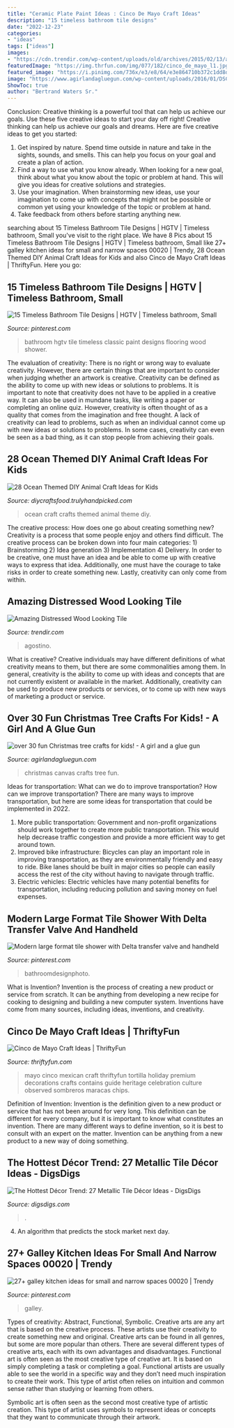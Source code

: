 ```yaml
---
title: "Ceramic Plate Paint Ideas : Cinco De Mayo Craft Ideas"
description: "15 timeless bathroom tile designs"
date: "2022-12-23"
categories:
- "ideas"
tags: ["ideas"]
images:
- "https://cdn.trendir.com/wp-content/uploads/old/archives/2015/02/13/astonishing-porcelain-tile-looking-like-real-weathered-wood-8.jpg"
featuredImage: "https://img.thrfun.com/img/077/182/cinco_de_mayo_l1.jpg"
featured_image: "https://i.pinimg.com/736x/e3/e8/64/e3e864710b372c1dd8d9470e6d8f1cdf.jpg"
image: "https://www.agirlandagluegun.com/wp-content/uploads/2016/01/DSCN9146.jpg"
ShowToc: true
author: "Bertrand Waters Sr."
---
```



Conclusion: Creative thinking is a powerful tool that can help us achieve our goals. Use these five creative ideas to start your day off right!
Creative thinking can help us achieve our goals and dreams. Here are five creative ideas to get you started: 
1. Get inspired by nature. Spend time outside in nature and take in the sights, sounds, and smells. This can help you focus on your goal and create a plan of action. 
2. Find a way to use what you know already. When looking for a new goal, think about what you know about the topic or problem at hand. This will give you ideas for creative solutions and strategies. 
3. Use your imagination. When brainstorming new ideas, use your imagination to come up with concepts that might not be possible or common yet using your knowledge of the topic or problem at hand. 
4. Take feedback from others before starting anything new.

	

		
searching about 15 Timeless Bathroom Tile Designs | HGTV | Timeless bathroom, Small you've visit to the right place. We have 8 Pics about 15 Timeless Bathroom Tile Designs | HGTV | Timeless bathroom, Small like 27+ galley kitchen ideas for small and narrow spaces 00020 | Trendy, 28 Ocean Themed DIY Animal Craft Ideas for Kids and also Cinco de Mayo Craft Ideas | ThriftyFun. Here you go:
		
    
## 15 Timeless Bathroom Tile Designs | HGTV | Timeless Bathroom, Small

<img loading=lazy src="https://i.pinimg.com/736x/e3/e8/64/e3e864710b372c1dd8d9470e6d8f1cdf.jpg" onerror="this.onerror=null;this.src='https://tse3.mm.bing.net/th?id=OIP.LbIBLbe66CXEChv5NOfYQwHaJ4&amp;pid=15.1';" alt="15 Timeless Bathroom Tile Designs | HGTV | Timeless bathroom, Small">

_Source: pinterest.com_

>bathroom hgtv tile timeless classic paint designs flooring wood shower. 

	

The evaluation of creativity: There is no right or wrong way to evaluate creativity. However, there are certain things that are important to consider when judging whether an artwork is creative.
Creativity can be defined as the ability to come up with new ideas or solutions to problems. It is important to note that creativity does not have to be applied in a creative way. It can also be used in mundane tasks, like writing a paper or completing an online quiz. However, creativity is often thought of as a quality that comes from the imagination and free thought. A lack of creativity can lead to problems, such as when an individual cannot come up with new ideas or solutions to problems. In some cases, creativity can even be seen as a bad thing, as it can stop people from achieving their goals.

    
## 28 Ocean Themed DIY Animal Craft Ideas For Kids

<img loading=lazy src="https://diycraftsfood.trulyhandpicked.com/wp-content/uploads/2016/05/Ocean-crafts_ok.jpg" onerror="this.onerror=null;this.src='https://tse2.mm.bing.net/th?id=OIP.Ua--ZbcDLBe5yLNDKPhLPAHaLG&amp;pid=15.1';" alt="28 Ocean Themed DIY Animal Craft Ideas for Kids">

_Source: diycraftsfood.trulyhandpicked.com_

>ocean craft crafts themed animal theme diy. 

	

The creative process: How does one go about creating something new?
Creativity is a process that some people enjoy and others find difficult. The creative process can be broken down into four main categories: 1) Brainstorming 2) Idea generation 3) Implementation 4) Delivery. In order to be creative, one must have an idea and be able to come up with creative ways to express that idea. Additionally, one must have the courage to take risks in order to create something new. Lastly, creativity can only come from within.

    
## Amazing Distressed Wood Looking Tile

<img loading=lazy src="https://cdn.trendir.com/wp-content/uploads/old/archives/2015/02/13/astonishing-porcelain-tile-looking-like-real-weathered-wood-8.jpg" onerror="this.onerror=null;this.src='https://tse2.mm.bing.net/th?id=OIP.4Mtjcdmj6a2X9rdfziLZTwHaLG&amp;pid=15.1';" alt="Amazing Distressed Wood Looking Tile">

_Source: trendir.com_

>agostino. 

	

What is creative?
Creative individuals may have different definitions of what creativity means to them, but there are some commonalities among them. In general, creativity is the ability to come up with ideas and concepts that are not currently existent or available in the market. Additionally, creativity can be used to produce new products or services, or to come up with new ways of marketing a product or service.

    
## Over 30 Fun Christmas Tree Crafts For Kids! - A Girl And A Glue Gun

<img loading=lazy src="https://www.agirlandagluegun.com/wp-content/uploads/2016/01/DSCN9146.jpg" onerror="this.onerror=null;this.src='https://tse1.mm.bing.net/th?id=OIP.R_P4KPvskbJQGVLK5Cm_gwHaJ4&amp;pid=15.1';" alt="over 30 fun Christmas tree crafts for kids! - A girl and a glue gun">

_Source: agirlandagluegun.com_

>christmas canvas crafts tree fun. 

	

Ideas for transportation: What can we do to improve transportation?
How can we improve transportation? 
There are many ways to improve transportation, but here are some ideas for transportation that could be implemented in 2022.

1. More public transportation: Government and non-profit organizations should work together to create more public transportation. This would help decrease traffic congestion and provide a more efficient way to get around town.
2. Improved bike infrastructure: Bicycles can play an important role in improving transportation, as they are environmentally friendly and easy to ride. Bike lanes should be built in major cities so people can easily access the rest of the city without having to navigate through traffic. 
3. Electric vehicles: Electric vehicles have many potential benefits for transportation, including reducing pollution and saving money on fuel expenses.

    
## Modern Large Format Tile Shower With Delta Transfer Valve And Handheld

<img loading=lazy src="https://i.pinimg.com/736x/ea/dc/82/eadc82479f8f9c27fd72a156ec397fba--tile-showers-shower-tiles.jpg" onerror="this.onerror=null;this.src='https://tse2.mm.bing.net/th?id=OIP.AkcntMiQR5BvQE56WOhHPgHaJ3&amp;pid=15.1';" alt="Modern large format tile shower with Delta transfer valve and handheld">

_Source: pinterest.com_

>bathroomdesignphoto. 

	

What is Invention?
Invention is the process of creating a new product or service from scratch. It can be anything from developing a new recipe for cooking to designing and building a new computer system. Inventions have come from many sources, including ideas, inventions, and creativity.

    
## Cinco De Mayo Craft Ideas | ThriftyFun

<img loading=lazy src="https://img.thrfun.com/img/077/182/cinco_de_mayo_l1.jpg" onerror="this.onerror=null;this.src='https://tse2.mm.bing.net/th?id=OIP.Oq8qacKLCBdMepoPx5ozVAHaLJ&amp;pid=15.1';" alt="Cinco de Mayo Craft Ideas | ThriftyFun">

_Source: thriftyfun.com_

>mayo cinco mexican craft thriftyfun tortilla holiday premium decorations crafts contains guide heritage celebration culture observed sombreros maracas chips. 

	

Definition of Invention:
Invention is the definition given to a new product or service that has not been around for very long. This definition can be different for every company, but it is important to know what constitutes an invention. There are many different ways to define invention, so it is best to consult with an expert on the matter. Invention can be anything from a new product to a new way of doing something.

    
## The Hottest Décor Trend: 27 Metallic Tile Décor Ideas - DigsDigs

<img loading=lazy src="https://www.digsdigs.com/photos/metallic-tiles-decor-ideas-10.jpg" onerror="this.onerror=null;this.src='https://tse4.mm.bing.net/th?id=OIP.RKor1v5FWlcvKEyZ37l8vAHaLG&amp;pid=15.1';" alt="The Hottest Décor Trend: 27 Metallic Tile Décor Ideas - DigsDigs">

_Source: digsdigs.com_

>. 

	

4. An algorithm that predicts the stock market next day.

    
## 27+ Galley Kitchen Ideas For Small And Narrow Spaces 00020 | Trendy

<img loading=lazy src="https://i.pinimg.com/736x/b6/e3/01/b6e30182f012681fb44fd3b6b0f469f4.jpg" onerror="this.onerror=null;this.src='https://tse4.mm.bing.net/th?id=OIP.a4l0ACFEUrmnVyEbl1bB4wHaLG&amp;pid=15.1';" alt="27+ galley kitchen ideas for small and narrow spaces 00020 | Trendy">

_Source: pinterest.com_

>galley. 

	

Types of creativity: Abstract, Functional, Symbolic.
Creative arts are any art that is based on the creative process. These artists use their creativity to create something new and original. Creative arts can be found in all genres, but some are more popular than others. There are several different types of creative arts, each with its own advantages and disadvantages.
Functional art is often seen as the most creative type of creative art. It is based on simply completing a task or completing a goal. Functional artists are usually able to see the world in a specific way and they don’t need much inspiration to create their work. This type of artist often relies on intuition and common sense rather than studying or learning from others.

 Symbolic art is often seen as the second most creative type of artistic creation. This type of artist uses symbols to represent ideas or concepts that they want to communicate through their artwork.

